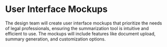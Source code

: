 
# User Interface Mockups

The design team will create user interface mockups that prioritize the needs of legal professionals, ensuring the summarization tool is intuitive and efficient to use. The mockups will include features like document upload, summary generation, and customization options.

